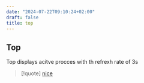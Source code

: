 ```yaml
---
date: "2024-07-22T09:10:24+02:00"
draft: false
title: top
---
```


## Top

Top displays acitve procces with th refrexh rate of 3s

> \[!quote\] [nice](/Linux/nice)
